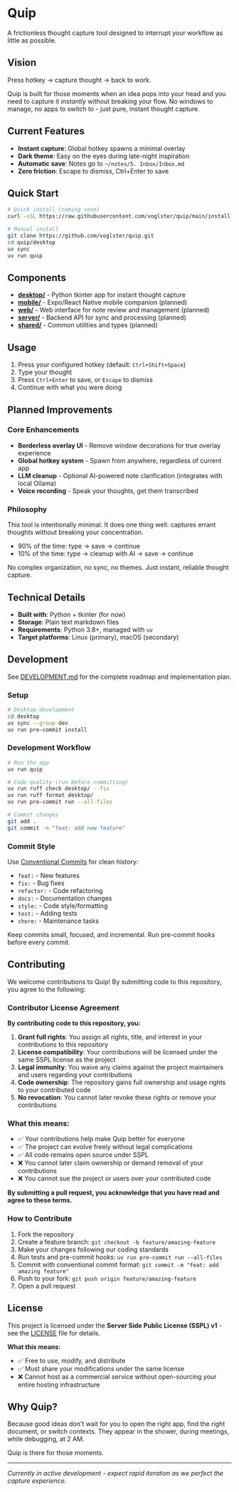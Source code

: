 # Quip

A frictionless thought capture tool designed to interrupt your workflow as little as possible.

## Vision

Press hotkey → capture thought → back to work.

Quip is built for those moments when an idea pops into your head and you need to capture it *instantly* without breaking your flow. No windows to manage, no apps to switch to - just pure, instant thought capture.

## Current Features

- **Instant capture**: Global hotkey spawns a minimal overlay
- **Dark theme**: Easy on the eyes during late-night inspiration
- **Automatic save**: Notes go to `~/notes/5. Inbox/Inbox.md`
- **Zero friction**: Escape to dismiss, Ctrl+Enter to save

## Quick Start

```bash
# Quick install (coming soon)
curl -sSL https://raw.githubusercontent.com/voglster/quip/main/install.sh | bash

# Manual install
git clone https://github.com/voglster/quip.git
cd quip/desktop
uv sync
uv run quip
```

## Components

- **[desktop/](desktop/)** - Python tkinter app for instant thought capture
- **[mobile/](mobile/)** - Expo/React Native mobile companion (planned)
- **[web/](web/)** - Web interface for note review and management (planned)  
- **[server/](server/)** - Backend API for sync and processing (planned)
- **[shared/](shared/)** - Common utilities and types (planned)

## Usage

1. Press your configured hotkey (default: `Ctrl+Shift+Space`)
2. Type your thought
3. Press `Ctrl+Enter` to save, or `Escape` to dismiss
4. Continue with what you were doing

## Planned Improvements

### Core Enhancements
- **Borderless overlay UI** - Remove window decorations for true overlay experience
- **Global hotkey system** - Spawn from anywhere, regardless of current app
- **LLM cleanup** - Optional AI-powered note clarification (integrates with local Ollama)
- **Voice recording** - Speak your thoughts, get them transcribed

### Philosophy
This tool is intentionally minimal. It does one thing well: captures errant thoughts without breaking your concentration. 

- 90% of the time: type → save → continue
- 10% of the time: type → cleanup with AI → save → continue

No complex organization, no sync, no themes. Just instant, reliable thought capture.

## Technical Details

- **Built with**: Python + tkinter (for now)
- **Storage**: Plain text markdown files
- **Requirements**: Python 3.8+, managed with `uv`
- **Target platforms**: Linux (primary), macOS (secondary)

## Development

See [DEVELOPMENT.md](DEVELOPMENT.md) for the complete roadmap and implementation plan.

### Setup
```bash
# Desktop development
cd desktop
uv sync --group dev
uv run pre-commit install
```

### Development Workflow
```bash
# Run the app
uv run quip

# Code quality (run before committing)
uv run ruff check desktop/ --fix
uv run ruff format desktop/
uv run pre-commit run --all-files

# Commit changes
git add .
git commit -m "feat: add new feature"
```

### Commit Style
Use [Conventional Commits](https://www.conventionalcommits.org/) for clean history:

- `feat:` - New features
- `fix:` - Bug fixes  
- `refactor:` - Code refactoring
- `docs:` - Documentation changes
- `style:` - Code style/formatting
- `test:` - Adding tests
- `chore:` - Maintenance tasks

Keep commits small, focused, and incremental. Run pre-commit hooks before every commit.

## Contributing

We welcome contributions to Quip! By submitting code to this repository, you agree to the following:

### Contributor License Agreement

**By contributing code to this repository, you:**

1. **Grant full rights**: You assign all rights, title, and interest in your contributions to this repository
2. **License compatibility**: Your contributions will be licensed under the same SSPL license as the project
3. **Legal immunity**: You waive any claims against the project maintainers and users regarding your contributions
4. **Code ownership**: The repository gains full ownership and usage rights to your contributed code
5. **No revocation**: You cannot later revoke these rights or remove your contributions

### What this means:

- ✅ Your contributions help make Quip better for everyone
- ✅ The project can evolve freely without legal complications  
- ✅ All code remains open source under SSPL
- ❌ You cannot later claim ownership or demand removal of your contributions
- ❌ You cannot sue the project or users over your contributed code

**By submitting a pull request, you acknowledge that you have read and agree to these terms.**

### How to Contribute

1. Fork the repository
2. Create a feature branch: `git checkout -b feature/amazing-feature`
3. Make your changes following our coding standards
4. Run tests and pre-commit hooks: `uv run pre-commit run --all-files`
5. Commit with conventional commit format: `git commit -m "feat: add amazing feature"`
6. Push to your fork: `git push origin feature/amazing-feature`
7. Open a pull request

## License

This project is licensed under the **Server Side Public License (SSPL) v1** - see the [LICENSE](LICENSE) file for details.

**What this means:**
- ✅ Free to use, modify, and distribute
- ✅ Must share your modifications under the same license
- ❌ Cannot host as a commercial service without open-sourcing your entire hosting infrastructure

## Why Quip?

Because good ideas don't wait for you to open the right app, find the right document, or switch contexts. They appear in the shower, during meetings, while debugging, at 2 AM.

Quip is there for those moments.

---

*Currently in active development - expect rapid iteration as we perfect the capture experience.*